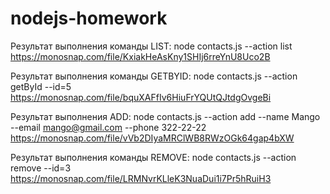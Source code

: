 # nodejs-homework

Результат выполнения команды LIST: node contacts.js --action list
https://monosnap.com/file/KxiakHeAsKny1SHIj6rreYnU8Uco2B

Результат выполнения команды GETBYID: node contacts.js --action getById --id=5
https://monosnap.com/file/bquXAFfIv6HiuFrYQUtQJtdgOvgeBi

Результат выполнения ADD: node contacts.js --action add --name Mango --email mango@gmail.com --phone 322-22-22
https://monosnap.com/file/vVb2DIyaMRClWB8RWzOGk64gap4bXW

Результат выполнения команды REMOVE: node contacts.js --action remove --id=3
https://monosnap.com/file/LRMNvrKLleK3NuaDui1i7Pr5hRuiH3
